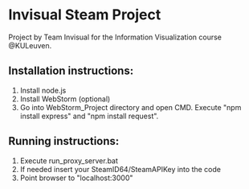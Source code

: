 # Invisual Steam Project
Project by Team Invisual for the Information Visualization course @KULeuven.

## Installation instructions:

1. Install node.js
2. Install WebStorm (optional)
3. Go into WebStorm_Project directory and open CMD. Execute "npm install express" and "npm install request".


## Running instructions:
1. Execute run_proxy_server.bat
2. If needed insert your SteamID64/SteamAPIKey into the code
2. Point browser to "localhost:3000"